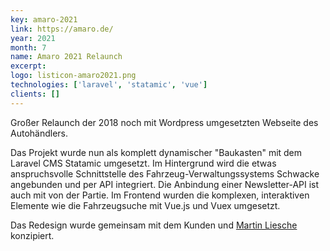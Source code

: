 ```yaml
---
key: amaro-2021
link: https://amaro.de/
year: 2021
month: 7
name: Amaro 2021 Relaunch
excerpt:
logo: listicon-amaro2021.png
technologies: ['laravel', 'statamic', 'vue']
clients: []
---
```


Großer Relaunch der 2018 noch mit Wordpress umgesetzten Webseite des Autohändlers.

Das Projekt wurde nun als komplett dynamischer "Baukasten" mit dem Laravel CMS Statamic umgesetzt. Im Hintergrund wird die etwas anspruchsvolle Schnittstelle des Fahrzeug-Verwaltungssystems Schwacke angebunden und per API integriert. Die Anbindung einer Newsletter-API ist auch mit von der Partie. 
Im Frontend wurden die komplexen, interaktiven Elemente wie die Fahrzeugsuche mit Vue.js und Vuex umgesetzt.

Das Redesign wurde gemeinsam mit dem Kunden und <a href="https://www.linkedin.com/in/martin-liesche-81b4896a" target="_blank" rel="noopener noreferrer">Martin Liesche</a> konzipiert.